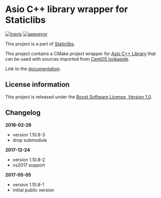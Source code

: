 Asio C++ library wrapper for Staticlibs
=======================================

[![travis](https://travis-ci.org/staticlibs/external_asio.svg?branch=master)](https://travis-ci.org/staticlibs/external_asio)
[![appveyor](https://ci.appveyor.com/api/projects/status/github/staticlibs/external_asio?svg=true)](https://ci.appveyor.com/project/staticlibs/external-asio)

This project is a part of [Staticlibs](http://staticlibs.net/).

This project contains a CMake project wrapper for [Asio C++ Library](https://think-async.com/Asio) that
can be used with sources imported from [CentOS lookaside](https://github.com/staticlibs/lookaside_asio.git).

Link to the [documentation](http://think-async.com/Asio/asio-1.10.6/doc/).

License information
-------------------

This project is released under the [Boost Software License, Version 1.0](http://www.boost.org/LICENSE_1_0.txt).

Changelog
---------

**2018-02-28**
 * version 1.10.8-3
 * drop submodule

**2017-12-24**
 * version 1.10.8-2
 * vs2017 support

**2017-05-05**

 * version 1.10.8-1
 * initial public version
